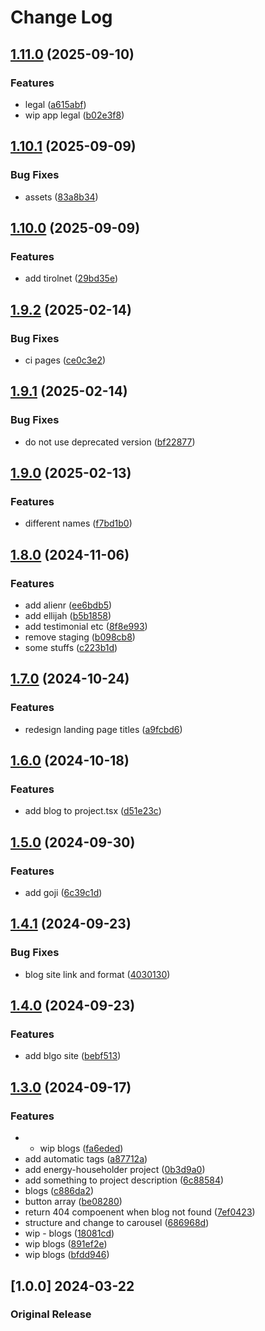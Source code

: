 # Change Log

## [1.11.0](https://github.com/sanriodev/blvckleg.dev/compare/v1.10.1...v1.11.0) (2025-09-10)


### Features

* legal ([a615abf](https://github.com/sanriodev/blvckleg.dev/commit/a615abf61ca6fa86cf04a36dbbed06f799ed6e89))
* wip app legal ([b02e3f8](https://github.com/sanriodev/blvckleg.dev/commit/b02e3f8a4517a98f384125d4c2a74e327839917a))

## [1.10.1](https://github.com/sanriodev/blvckleg.dev/compare/v1.10.0...v1.10.1) (2025-09-09)


### Bug Fixes

* assets ([83a8b34](https://github.com/sanriodev/blvckleg.dev/commit/83a8b34e0ace3ca95bab1aa72f851621d12fe162))

## [1.10.0](https://github.com/sanriodev/blvckleg.dev/compare/v1.9.2...v1.10.0) (2025-09-09)


### Features

* add tirolnet ([29bd35e](https://github.com/sanriodev/blvckleg.dev/commit/29bd35e5e3f8fc9ca1e71eeb7f7ac4a9e14cd5d4))

## [1.9.2](https://github.com/sanriodev/blvckleg.dev/compare/v1.9.1...v1.9.2) (2025-02-14)


### Bug Fixes

* ci pages ([ce0c3e2](https://github.com/sanriodev/blvckleg.dev/commit/ce0c3e2b8124a342664f75d920daa8b62ff8960d))

## [1.9.1](https://github.com/sanriodev/blvckleg.dev/compare/v1.9.0...v1.9.1) (2025-02-14)


### Bug Fixes

* do not use deprecated version ([bf22877](https://github.com/sanriodev/blvckleg.dev/commit/bf2287716b9f68456192c6f77d3c1e5974bfebd0))

## [1.9.0](https://github.com/sanriodev/blvckleg.dev/compare/v1.8.0...v1.9.0) (2025-02-13)


### Features

* different names ([f7bd1b0](https://github.com/sanriodev/blvckleg.dev/commit/f7bd1b04163d90f76c716d720a204ad0369eb6ce))

## [1.8.0](https://github.com/sanriodev/blvckleg.dev/compare/v1.7.0...v1.8.0) (2024-11-06)


### Features

* add alienr ([ee6bdb5](https://github.com/sanriodev/blvckleg.dev/commit/ee6bdb55d40b0400495f5909896a42b988aa193f))
* add ellijah ([b5b1858](https://github.com/sanriodev/blvckleg.dev/commit/b5b185865cbfaea1e2b06276fd8ad53d41425d75))
* add testimonial etc ([8f8e993](https://github.com/sanriodev/blvckleg.dev/commit/8f8e993ba0d06a5dfd17a3615b7f7b9e3a8d4079))
* remove staging ([b098cb8](https://github.com/sanriodev/blvckleg.dev/commit/b098cb8a3116ad88e075293594db77d52353633b))
* some stuffs ([c223b1d](https://github.com/sanriodev/blvckleg.dev/commit/c223b1df2cf7c0baff37c29e75eb938b0479057b))

## [1.7.0](https://github.com/sanriodev/blvckleg.dev/compare/v1.6.0...v1.7.0) (2024-10-24)


### Features

* redesign landing page titles ([a9fcbd6](https://github.com/sanriodev/blvckleg.dev/commit/a9fcbd6c0d46e0c7d60067867f155cc33e9f1062))

## [1.6.0](https://github.com/sanriodev/blvckleg.dev/compare/v1.5.0...v1.6.0) (2024-10-18)


### Features

* add blog to project.tsx ([d51e23c](https://github.com/sanriodev/blvckleg.dev/commit/d51e23cb0992f84457c45bcd7e7b75e723674fea))

## [1.5.0](https://github.com/sanriodev/blvckleg.dev/compare/v1.4.1...v1.5.0) (2024-09-30)


### Features

* add goji ([6c39c1d](https://github.com/sanriodev/blvckleg.dev/commit/6c39c1deadd693c9fdf7b8a1aa604250c6b65694))

## [1.4.1](https://github.com/sanriodev/blvckleg.dev/compare/v1.4.0...v1.4.1) (2024-09-23)


### Bug Fixes

* blog site link and format ([4030130](https://github.com/sanriodev/blvckleg.dev/commit/40301309d4534e682ac8a713a326d037b353581b))

## [1.4.0](https://github.com/sanriodev/blvckleg.dev/compare/v1.3.0...v1.4.0) (2024-09-23)


### Features

* add blgo site ([bebf513](https://github.com/sanriodev/blvckleg.dev/commit/bebf5139c789ac5e47d898489ae90485e1a4e82e))

## [1.3.0](https://github.com/sanriodev/blvckleg.dev/compare/1.2.0...v1.3.0) (2024-09-17)


### Features

* - wip blogs ([fa6eded](https://github.com/sanriodev/blvckleg.dev/commit/fa6ededfe8e29d5910419a792ecaf161b3b69a85))
* add automatic tags ([a87712a](https://github.com/sanriodev/blvckleg.dev/commit/a87712a697ef8494216b50f3d53d2b6dc1e27ecc))
* add energy-householder project ([0b3d9a0](https://github.com/sanriodev/blvckleg.dev/commit/0b3d9a09946a49b1773be2b3436192c3582e9a28))
* add something to project description ([6c88584](https://github.com/sanriodev/blvckleg.dev/commit/6c88584fb44e63c1758627f760b43080a07d243d))
* blogs ([c886da2](https://github.com/sanriodev/blvckleg.dev/commit/c886da22a486db3a57434a39578439e1c7d2008d))
* button array ([be08280](https://github.com/sanriodev/blvckleg.dev/commit/be08280d03de916d3ff323207119bd1f8bae1eaa))
* return 404 compoenent when blog not found ([7ef0423](https://github.com/sanriodev/blvckleg.dev/commit/7ef0423256a0b53f76b5a712ab026838376c8eef))
* structure and change to carousel ([686968d](https://github.com/sanriodev/blvckleg.dev/commit/686968d952d34d15ea05cc2b5a82d062205b0f7a))
* wip - blogs ([18081cd](https://github.com/sanriodev/blvckleg.dev/commit/18081cdce9298f252de09b906398500c88b6628b))
* wip blogs ([891ef2e](https://github.com/sanriodev/blvckleg.dev/commit/891ef2e6e76f0818a8f96fb3cfb5f3a54928c565))
* wip blogs ([bfdd946](https://github.com/sanriodev/blvckleg.dev/commit/bfdd946981ca3555f08d8ca6c934d88786c70cd1))

## [1.0.0] 2024-03-22

### Original Release
